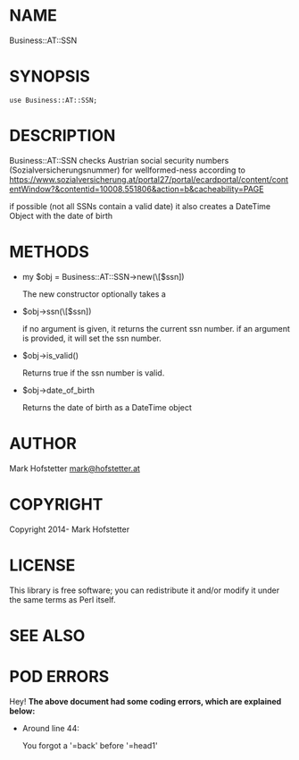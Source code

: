 # NAME

Business::AT::SSN

# SYNOPSIS

    use Business::AT::SSN;

# DESCRIPTION

Business::AT::SSN checks Austrian social security numbers (Sozialversicherungsnummer) 
for wellformed-ness according to 
https://www.sozialversicherung.at/portal27/portal/ecardportal/content/contentWindow?&contentid=10008.551806&action=b&cacheability=PAGE

if possible (not all SSNs contain a valid date) it also creates a DateTime Object with the 
date of birth

# METHODS

- my $obj = Business::AT::SSN->new(\[$ssn\])

    The new constructor optionally takes a 

- $obj->ssn(\[$ssn\])

    if no argument is given, it returns the current ssn number.
    if an argument is provided, it will set the ssn number.

- $obj->is\_valid()

    Returns true if the ssn number is valid.

- $obj->date\_of\_birth

    Returns the date of birth as a DateTime object

# AUTHOR

Mark Hofstetter <mark@hofstetter.at>

# COPYRIGHT

Copyright 2014- Mark Hofstetter

# LICENSE

This library is free software; you can redistribute it and/or modify
it under the same terms as Perl itself.

# SEE ALSO

# POD ERRORS

Hey! **The above document had some coding errors, which are explained below:**

- Around line 44:

    You forgot a '=back' before '=head1'
